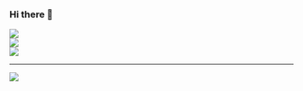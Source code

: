 ### Hi there 👋

<!--
**Sumoljit/Sumoljit** is a ✨ _special_ ✨ repository because its `README.md` (this file) appears on your GitHub profile.

Here are some ideas to get you started:

- 🔭 I’m currently working on ...
- 🌱 I’m currently learning ...
- 👯 I’m looking to collaborate on ...
- 🤔 I’m looking for help with ...
- 💬 Ask me about ...
- 📫 How to reach me: ...
- 😄 Pronouns: ...
- ⚡ Fun fact: ...
-->

![](https://github-readme-stats.vercel.app/api?username=Sumoljit&theme=omni&hide_border=false&include_all_commits=false&count_private=false)<br/>
![](https://github-readme-streak-stats.herokuapp.com/?user=Sumoljit&theme=omni&hide_border=false)<br/>
![](https://github-readme-stats.vercel.app/api/top-langs/?username=Sumoljit&theme=omni&hide_border=false&include_all_commits=false&count_private=false&layout=compact)

---
[![](https://visitcount.itsvg.in/api?id=Sumoljit&icon=0&color=0)](https://visitcount.itsvg.in)

<!-- Proudly created with GPRM ( https://gprm.itsvg.in ) -->
